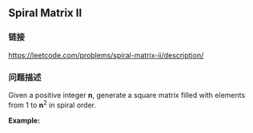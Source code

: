 ## Spiral Matrix II  
### 链接  
https://leetcode.com/problems/spiral-matrix-ii/description/  
### 问题描述
Given a positive integer **n**, generate a square matrix filled with elements from 1 to **n**<sup>2</sup> in spiral order.

**Example:**
